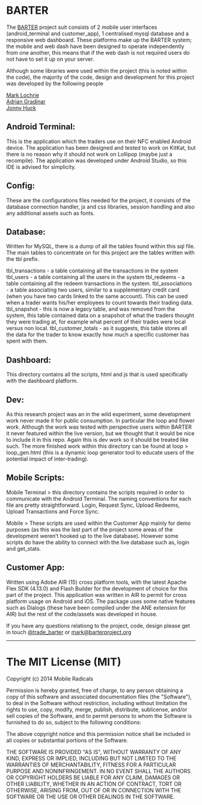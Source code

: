 BARTER
======

The <a href="http://www.barterproject.org" target="_blank">BARTER</a> project suit consists of 2 mobile user interfaces (android_terminal and customer_app), 1 centralised mysql database and a responsive web dashboard. These platforms make up the BARTER system; the mobile and web dash have been designed to operate independently from one another, this means that if the web dash is not required users do not have to set it up on your server.

Although some libraries were used within the project (this is noted within the code), the majority of the code, design and development for this project was developed by the following people 

<a href="http://www.marklochrie.com" target="_blank">Mark Lochrie</a><br />
<a href="http://www.research.lancs.ac.uk/portal/en/people/adrian-gradinar(f0dd140d-16ae-4ec5-8250-c4341893c5c2).html" target="_blank">Adrian Gradinar</a><br />
<a href="http://www.research.lancs.ac.uk/portal/en/people/jonny-huck(14f8d28d-33f1-403c-a5a7-086c2de609c0).html" target="_blank">Jonny Huck </a>

<h2>Android Terminal:</h2>
This is the application which the traders use on their NFC enabled Android device. The application has been designed and tested to work on KitKat, but there is no reason why it should not work on Lollipop (maybe just a recompile). The application was developed under Android Studio, so this IDE is advised for simplicity.

<h2>Config:</h2>
These are the configurations files needed for the project, it consists of the database connection handler, js and css libraries, session handling and also any additional assets such as fonts. 

<h2>Database:</h2>
Written for MySQL, there is a dump of all the tables found within this sql file. The main tables to concentrate on for this project are the tables written with the tbl prefix. 

tbl_transactions - a table containing all the transactions in the system
tbl_users - a table containing all the users in the system
tbl_redeems - a table containing all the redeem transactions in the system.
tbl_associations - a table associating two users, similar to a supplementary credit card (when you have two cards linked to the same account). This can be used when a trader wants his/her employees to count towards their trading data.
tbl_snapshot - this is now a legacy table, and was removed from the system, this table contained data on a snapshot of what the traders thought they were trading at, for example what percent of their trades were local versus non local. 
tbl_customer_totals - as it suggests, this table stores all the data for the trader to know exactly how much a specific customer has spent with them.

<h2>Dashboard:</h2>
This directory contains all the scripts, html and js that is used specifically with the dashboard platform. 

<h2>Dev:</h2>
As this research project was an in the wild experiment, some development work never made it for public consumption. In particular the loop and flower work. Although the work was tested with perspective users within BARTER it never featured within the live version, but we thought that it would be nice to include it in this repo. Again this is dev work so it should be treated like such. The more finished work within this directory can be found at loop > loop_gen.html (this is a dynamic loop generator tool to educate users of the potential impact of inter-trading). 

<h2>Mobile Scripts:</h2>
Mobile Terminal > this directory contains the scripts required in order to communicate with the Android Terminal. The naming conventions for each file are pretty straightforward. Login, Request Sync, Upload Redeems, Upload Transactions and Force Sync.

Mobile > These scripts are used within the Customer App mainly for demo purposes (as this was the last part of the project some areas of the development weren’t hooked up to the live database). However some scripts do have the ability to connect with the live database such as, login and get_stats.

<h2>Customer App:</h2>
Written using Adobe AIR (15) cross platform tools, with the latest Apache Flex SDK (4.13.0) and Flash Builder for the development of choice for this part of the project. This application was written in AIR to permit for cross platform usage on Android and iOS. The package uses some native features such as Dialogs (these have been compiled under the ANE extension for AIR) but the rest of the code/assets was developed in house.  

If you have any questions relationg to the project, code, design please get in touch
<a href="https://twitter.com/trade_barter" target="_blank">@trade_barter</a>
or <a href="mailto:mark@barterproject.org" target="">mark@barterproject.org</a>
***

<h1>The MIT License (MIT)</h1>

Copyright (c) 2014 Mobile Radicals

Permission is hereby granted, free of charge, to any person obtaining a copy
of this software and associated documentation files (the "Software"), to deal
in the Software without restriction, including without limitation the rights
to use, copy, modify, merge, publish, distribute, sublicense, and/or sell
copies of the Software, and to permit persons to whom the Software is
furnished to do so, subject to the following conditions:

The above copyright notice and this permission notice shall be included in
all copies or substantial portions of the Software.

THE SOFTWARE IS PROVIDED "AS IS", WITHOUT WARRANTY OF ANY KIND, EXPRESS OR
IMPLIED, INCLUDING BUT NOT LIMITED TO THE WARRANTIES OF MERCHANTABILITY,
FITNESS FOR A PARTICULAR PURPOSE AND NONINFRINGEMENT. IN NO EVENT SHALL THE
AUTHORS OR COPYRIGHT HOLDERS BE LIABLE FOR ANY CLAIM, DAMAGES OR OTHER
LIABILITY, WHETHER IN AN ACTION OF CONTRACT, TORT OR OTHERWISE, ARISING FROM,
OUT OF OR IN CONNECTION WITH THE SOFTWARE OR THE USE OR OTHER DEALINGS IN
THE SOFTWARE.